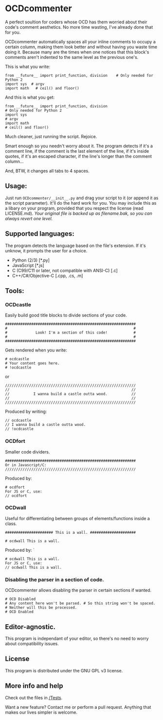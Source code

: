# OCDcommenter

A perfect soultion for coders whose OCD has them worried about their code's comment aesthetics. No more time wasting, I've already done that for you.

OCDcommenter automatically spaces all your inline comments to occupy a certain column, making them look better and without having you waste time doing it.
Because many are the times when one notices that this block's comments aren't indented to the same level as the previous one's.

This is what you write:
```
from __future__ import print_function, division    # Only needed for Python 2
import sys  # argv
import math   # ceil() and floor()
```
And this is what you get:
```
from __future__ import print_function, division                                # Only needed for Python 2
import sys                                                                     # argv
import math                                                                    # ceil() and floor()
```
Much cleaner, just running the script. Rejoice.

Smart enough so you needn't worry about it. The program detects if it's a comment line, if the comment is the last element of the line, if it's inside quotes, if it's an escaped character, if the line's longer than the comment column... 

And, BTW, it changes all tabs to 4 spaces.

## Usage:
Just run `OCDcommenter/__init__.py` and drag your script to it (or append it as the script parameter). It'll do the hard work for you.
You may include this as a libary on your program, provided that you respect the license (read LICENSE.md).
_Your original file is backed up as *filename*.bak, so you can always revert one level._

## Supported languages:
The program detects the language based on the file's extension. If it's unknow, it prompts the user for a choice.
* Python (2/3) [*.py]
* JavaScript [*.js]
* C (C99/C11 or later, not compatible with ANSI-C) [.c]
* C++/C#/Objective-C [.cpp, .cs, .m]


## Tools:

### OCDcastle
Easily build good title blocks to divide sections of your code.
```
############################################################
#                                                          #
#             Look! I'm a section of this code!            #
#                                                          #
############################################################
```
Gets rendered when you write:
```
# ocdcastle
# Your content goes here.
# !ocdcastle
```
or
```
////////////////////////////////////////////////////////////
//                                                        //
//           I wanna build a castle outta wood.           //
//                                                        //
////////////////////////////////////////////////////////////
```
Produced by writing:
```
// ocdcastle
// I wanna build a castle outta wood.
// !ocdcastle
```


### OCDfort
Smaller code dividers.
```
############################################################
Or in Javascript/C:
////////////////////////////////////////////////////////////
```
Produced by:
```
# ocdfort
For JS or C, use:
// ocdfort
```


### OCDwall
Useful for differentiating between groups of elements/functions inside a class.
```
###################### This is a wall. #####################

# ocdwall This is a wall.
```
Produced by: `
```
# ocdwall This is a wall.
For JS or C, use:
// ocdwall This is a wall.
```


### Disabling the parser in a section of code.
OCDcommenter allows disabling the parser in certain sections if wanted.
```
# OCD Disabled
# Any content here won't be parsed. # So this string won't be spaced.
# Neither will this be processed.
# OCD Enabled
```


## Editor-agnostic.
This program is independant of your editor, so there's no need to worry about compatibility issues.

## License
This program is distributed under the GNU GPL v3 license.

## More info and help
Check out the files in [/Tests](https://github.com/rgon/OCDcommenter/tree/master/Tests).


Want a new feature? Contact me or perform a pull request. Anything that makes our lives simpler is welcome.
